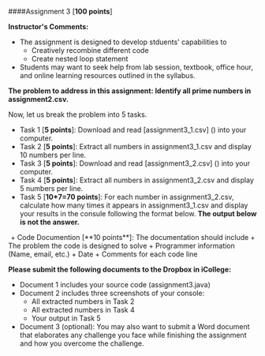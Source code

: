 ####Assignment 3 [**100 points**]

**Instructor's Comments:** 

+ The assignment is designed to develop stduents' capabilities to 
  + Creatively recombine different code
  + Create nested loop statement
+ Students may want to seek help from lab session, textbook, office hour, and online learning resources outlined in the syllabus.



**The problem to address in this assignment: Identify all prime numbers in assignment2.csv.**

Now, let us break the problem into 5 tasks.
+ Task 1 [**5 points**]: Download and read [assignment3_1.csv] () into your computer.
+ Task 2 [**5 points**]: Extract all numbers in assignment3_1.csv and display 10 numbers per line.
+ Task 3 [**5 points**]: Download and read [assignment3_2.csv] () into your computer.
+ Task 4 [**5 points**]: Extract all numbers in assignment3_2.csv and display 5 numbers per line.
+ Task 5 [**10*7=70 points**]: For each number in assignment3_2.csv, calculate how many times it appears in assignment3_1.csv and display your results in the consule following the format below.  **The output below is not the answer.**

<img src="https://github.com/zhitaoyin/CIS3260/blob/master/Pic/assignment3.png" alt="paths" style="width: 1px;"/>
+ Code Documention [**10 points**]: The documentation should include
  + The problem the code is designed to solve
  + Programmer information (Name, email, etc.)
  + Date
  + Comments for each code line


**Please submit the following documents to  the Dropbox in iCollege:**
+ Document 1 includes your source code (assignment3.java)
+ Document 2 includes three screenshots of your console:
  + All extracted numbers in Task 2
  + All extracted numbers in Task 4
  + Your output in Task 5
+ Document 3 (optional): You may also want to submit a Word document that elaborates any challenge you face while finishing the assignment and how you overcome the challenge.


